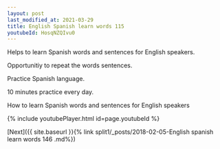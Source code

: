 ```yaml
---
layout: post
last_modified_at: 2021-03-29
title: English Spanish learn words 115 
youtubeId: HosqNZQIvu0
---
```

 
 
Helps to learn Spanish words and sentences for English speakers.

Opportunitiy to repeat the words sentences. 

Practice Spanish language. 
 
10 minutes practice every day. 
 
How to learn Spanish words and sentences for English speakers 
 
{% include youtubePlayer.html id=page.youtubeId %}
 
 
[Next]({{ site.baseurl }}{% link  split1/_posts/2018-02-05-English spanish learn words 146 .md%})
 
